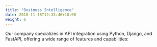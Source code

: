 ```yaml
---
title: "Business Intelligence"
date: 2018-11-18T12:33:46+10:00
weight: 6
---
```


Our company specializes in API integration using Python, Django, and FastAPI, offering a wide range of features and capabilities: